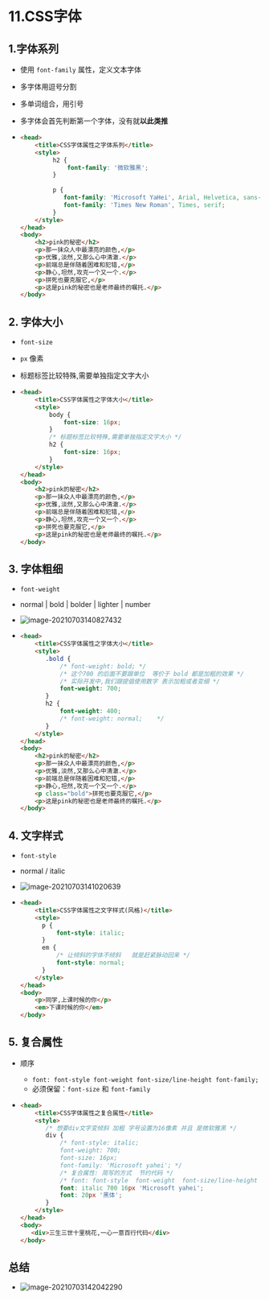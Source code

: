# 11.CSS字体

## 1.字体系列

- 使用 `font-family` 属性，定义文本字体

- 多字体用逗号分割

- 多单词组合，用引号

- 多字体会首先判断第一个字体，没有就**以此类推**

- ```html
  <head>
      <title>CSS字体属性之字体系列</title>
      <style>
           h2 {
               font-family: '微软雅黑';
           }
          
           p {
              font-family: 'Microsoft YaHei', Arial, Helvetica, sans-serif;
              font-family: 'Times New Roman', Times, serif;
           }
      </style>
  </head>
  <body>
      <h2>pink的秘密</h2>
      <p>那一抹众人中最漂亮的颜色,</p>
      <p>优雅,淡然,又那么心中清澈.</p>
      <p>前端总是伴随着困难和犯错,</p>
      <p>静心,坦然,攻克一个又一个.</p>
      <p>拼死也要克服它,</p>
      <p>这是pink的秘密也是老师最终的嘱托.</p>
  </body>
  ```

## 2. 字体大小

- `font-size`

- `px` 像素

- 标题标签比较特殊,需要单独指定文字大小

- ```html
  <head>
      <title>CSS字体属性之字体大小</title>
      <style>
          body {
              font-size: 16px;
          }
          /* 标题标签比较特殊,需要单独指定文字大小 */
          h2 {
              font-size: 16px;
          }
      </style>
  </head>
  <body>
      <h2>pink的秘密</h2>
      <p>那一抹众人中最漂亮的颜色,</p>
      <p>优雅,淡然,又那么心中清澈.</p>
      <p>前端总是伴随着困难和犯错,</p>
      <p>静心,坦然,攻克一个又一个.</p>
      <p>拼死也要克服它,</p>
      <p>这是pink的秘密也是老师最终的嘱托.</p>
  </body>
  ```

## 3. 字体粗细

- `font-weight`

- normal | bold | bolder | lighter | number

- ![image-20210703140827432](https://raw.githubusercontent.com/TWDH/Leetcode-From-Zero/pictures/img/image-20210703140827432.png)

- ```html
  <head>
      <title>CSS字体属性之字体大小</title>
      <style>
         .bold {
             /* font-weight: bold; */
             /* 这个700 的后面不要跟单位  等价于 bold 都是加粗的效果 */
             /* 实际开发中,我们跟提倡使用数字 表示加粗或者变细 */
             font-weight: 700;    
         }
         h2 {
             font-weight: 400;   
             /* font-weight: normal;    */
         }
      </style>
  </head>
  <body>
      <h2>pink的秘密</h2>
      <p>那一抹众人中最漂亮的颜色,</p>
      <p>优雅,淡然,又那么心中清澈.</p>
      <p>前端总是伴随着困难和犯错,</p>
      <p>静心,坦然,攻克一个又一个.</p>
      <p class="bold">拼死也要克服它,</p>
      <p>这是pink的秘密也是老师最终的嘱托.</p>
  </body>
  ```

## 4. 文字样式

- `font-style`

- normal / italic

- ![image-20210703141020639](https://raw.githubusercontent.com/TWDH/Leetcode-From-Zero/pictures/img/image-20210703141020639.png)

- ```html
  <head>
      <title>CSS字体属性之文字样式(风格)</title>
      <style>
        p {
            font-style: italic;
        }
        em {
            /* 让倾斜的字体不倾斜   就是赶紧脉动回来 */
            font-style: normal;
        }
      </style>
  </head>
  <body>
      <p>同学,上课时候的你</p>
      <em>下课时候的你</em>
  </body>
  ```

## 5. 复合属性

- 顺序

  - `font: font-style font-weight font-size/line-height font-family;`
  - 必须保留：`font-size` 和 `font-family`

- ```html
  <head>
      <title>CSS字体属性之复合属性</title>
      <style>
         /* 想要div文字变倾斜 加粗 字号设置为16像素 并且 是微软雅黑 */
         div {
             /* font-style: italic;
             font-weight: 700;
             font-size: 16px;
             font-family: 'Microsoft yahei'; */
             /* 复合属性: 简写的方式  节约代码 */
             /* font: font-style  font-weight  font-size/line-height  font-family; */
             font: italic 700 16px 'Microsoft yahei'; 
             font: 20px '黑体';
         }
      </style>
  </head>
  <body>
     <div>三生三世十里桃花,一心一意百行代码</div>
  </body>
  ```

## 总结

- ![image-20210703142042290](https://raw.githubusercontent.com/TWDH/Leetcode-From-Zero/pictures/img/image-20210703142042290.png)